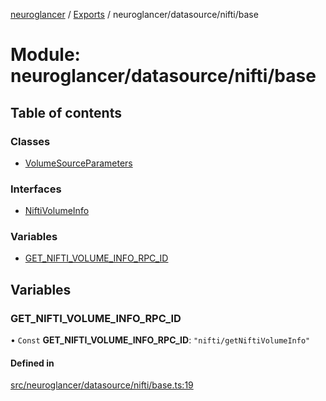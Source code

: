 [neuroglancer](../README.md) / [Exports](../modules.md) / neuroglancer/datasource/nifti/base

# Module: neuroglancer/datasource/nifti/base

## Table of contents

### Classes

- [VolumeSourceParameters](../classes/neuroglancer_datasource_nifti_base.VolumeSourceParameters.md)

### Interfaces

- [NiftiVolumeInfo](../interfaces/neuroglancer_datasource_nifti_base.NiftiVolumeInfo.md)

### Variables

- [GET\_NIFTI\_VOLUME\_INFO\_RPC\_ID](neuroglancer_datasource_nifti_base.md#get_nifti_volume_info_rpc_id)

## Variables

### GET\_NIFTI\_VOLUME\_INFO\_RPC\_ID

• `Const` **GET\_NIFTI\_VOLUME\_INFO\_RPC\_ID**: ``"nifti/getNiftiVolumeInfo"``

#### Defined in

[src/neuroglancer/datasource/nifti/base.ts:19](https://github.com/ActiveBrainAtlas2/neuroglancer/blob/034b457d/src/neuroglancer/datasource/nifti/base.ts#L19)
